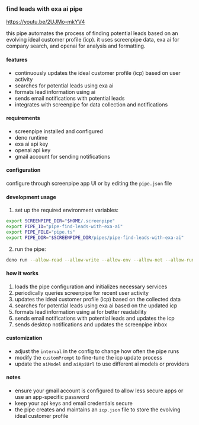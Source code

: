 
### find leads with exa ai pipe

https://youtu.be/2UJMo-mkYV4

this pipe automates the process of finding potential leads based on an evolving ideal customer profile (icp). it uses screenpipe data, exa ai for company search, and openai for analysis and formatting.

#### features

- continuously updates the ideal customer profile (icp) based on user activity
- searches for potential leads using exa ai
- formats lead information using ai
- sends email notifications with potential leads
- integrates with screenpipe for data collection and notifications

#### requirements

- screenpipe installed and configured
- deno runtime
- exa ai api key
- openai api key
- gmail account for sending notifications

#### configuration

configure through screenpipe app UI or by editing the `pipe.json` file

#### development usage

1. set up the required environment variables:

```bash
export SCREENPIPE_DIR="$HOME/.screenpipe"
export PIPE_ID="pipe-find-leads-with-exa-ai"
export PIPE_FILE="pipe.ts"
export PIPE_DIR="$SCREENPIPE_DIR/pipes/pipe-find-leads-with-exa-ai"
```

2. run the pipe:

```bash
deno run --allow-read --allow-write --allow-env --allow-net --allow-run --allow-sys $PIPE_DIR/$PIPE_FILE
```

#### how it works

1. loads the pipe configuration and initializes necessary services
2. periodically queries screenpipe for recent user activity
3. updates the ideal customer profile (icp) based on the collected data
4. searches for potential leads using exa ai based on the updated icp
5. formats lead information using ai for better readability
6. sends email notifications with potential leads and updates the icp
7. sends desktop notifications and updates the screenpipe inbox

#### customization

- adjust the `interval` in the config to change how often the pipe runs
- modify the `customPrompt` to fine-tune the icp update process
- update the `aiModel` and `aiApiUrl` to use different ai models or providers

#### notes

- ensure your gmail account is configured to allow less secure apps or use an app-specific password
- keep your api keys and email credentials secure
- the pipe creates and maintains an `icp.json` file to store the evolving ideal customer profile


